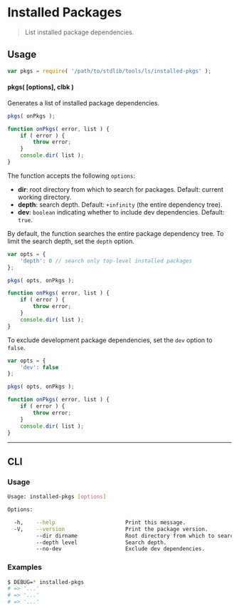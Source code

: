 # Installed Packages

> List installed package dependencies.


<!-- <intro> -->

<!-- </intro> -->


<!-- <usage> -->

## Usage

``` javascript
var pkgs = require( '/path/to/stdlib/tools/ls/installed-pkgs' );
```

#### pkgs( \[options\], clbk )

Generates a list of installed package dependencies. 

``` javascript
pkgs( onPkgs );

function onPkgs( error, list ) {
    if ( error ) {
        throw error;
    }
    console.dir( list );
}
```

The function accepts the following `options`:

* __dir__: root directory from which to search for packages. Default: current working directory.
* __depth__: search depth. Default: `+infinity` (the entire dependency tree).
* __dev__: `boolean` indicating whether to include dev dependencies. Default: `true`.

By default, the function searches the entire package dependency tree. To limit the search depth, set the `depth` option.

``` javascript
var opts = {
    'depth': 0 // search only top-level installed packages
};

pkgs( opts, onPkgs );

function onPkgs( error, list ) {
    if ( error ) {
        throw error;
    }
    console.dir( list );
}
```

To exclude development package dependencies, set the `dev` option to `false`.

``` javascript
var opts = {
    'dev': false
};

pkgs( opts, onPkgs );

function onPkgs( error, list ) {
    if ( error ) {
        throw error;
    }
    console.dir( list );
}
```

<!-- </usage> -->


<!-- <examples> -->

<!-- ## Examples

``` javascript

``` -->

<!-- </examples> -->


<!-- <cli> -->

---

## CLI

<!-- <usage> -->

### Usage

``` bash
Usage: installed-pkgs [options]

Options:

  -h,    --help                      Print this message.
  -V,    --version                   Print the package version.
         --dir dirname               Root directory from which to search.
         --depth level               Search depth.
         --no-dev                    Exclude dev dependencies.
```

<!-- </usage> -->


<!-- <examples> -->

### Examples

``` bash
$ DEBUG=* installed-pkgs
# => '...'
# => '...'
# => '...'
```


<!-- </examples> -->

<!-- </cli> -->


<!-- <links> -->

<!-- </links> -->
